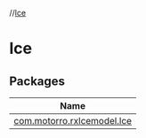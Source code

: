 //[lce](index.md)

# lce

## Packages

| Name |
|---|
| [com.motorro.rxlcemodel.lce](lce/com.motorro.rxlcemodel.lce/index.md) |
